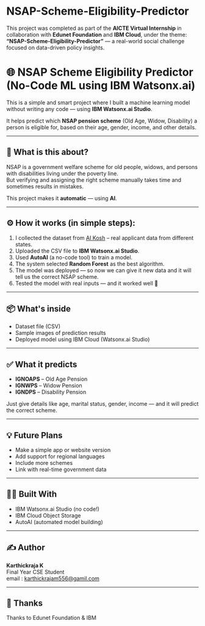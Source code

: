 # NSAP-Scheme-Eligibility-Predictor

This project was completed as part of the **AICTE Virtual Internship** in collaboration with **Edunet Foundation** and **IBM Cloud**, under the theme:  
**“NSAP-Scheme-Eligibility-Predictor”** — a real-world social challenge focused on data-driven policy insights.


# 🌐 NSAP Scheme Eligibility Predictor (No-Code ML using IBM Watsonx.ai)

This is a simple and smart project where I built a machine learning model without writing any code — using **IBM Watsonx.ai Studio**.

It helps predict which **NSAP pension scheme** (Old Age, Widow, Disability) a person is eligible for, based on their age, gender, income, and other details.

---

## 🧐 What is this about?

NSAP is a government welfare scheme for old people, widows, and persons with disabilities living under the poverty line.  
But verifying and assigning the right scheme manually takes time and sometimes results in mistakes.

This project makes it **automatic** — using **AI**.

---

## ⚙️ How it works (in simple steps):

1. I collected the dataset from [AI Kosh](https://aikosh.indiaai.gov.in) – real applicant data from different states.
2. Uploaded the CSV file to **IBM Watsonx.ai Studio**.
3. Used **AutoAI** (a no-code tool) to train a model.
4. The system selected **Random Forest** as the best algorithm.
5. The model was deployed — so now we can give it new data and it will tell us the correct NSAP scheme.
6. Tested the model with real inputs — and it worked well 🎉

---

## 📦 What's inside

- Dataset file (CSV)
- Sample images of prediction results
- Deployed model using IBM Cloud (Watsonx.ai Studio)

---

## ✅ What it predicts

- **IGNOAPS** – Old Age Pension  
- **IGNWPS** – Widow Pension  
- **IGNDPS** – Disability Pension

Just give details like age, marital status, gender, income — and it will predict the correct scheme.

---

## 💡 Future Plans

- Make a simple app or website version  
- Add support for regional languages  
- Include more schemes  
- Link with real-time government data

---

## 👨‍💻 Built With

- IBM Watsonx.ai Studio (no code!)  
- IBM Cloud Object Storage  
- AutoAI (automated model building)

---

## ✍️ Author

**Karthickraja K**  
Final Year CSE Student  
email : karthickrajam556@gamil.com

---

## 🙏 Thanks

Thanks to Edunet Foundation & IBM
